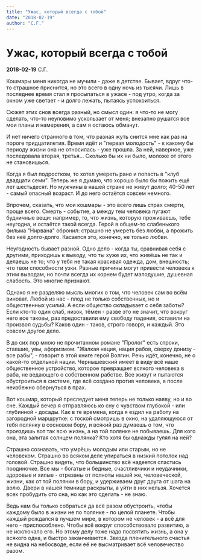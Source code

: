 ```yaml
---
title: "Ужас, который всегда с тобой"
date: "2018-02-19"
author: "С.Г."
---
```


# Ужас, который всегда с тобой

**2018-02-19** С.Г.

Кошмары меня никогда не мучили - даже в детстве. Бывает, вдруг что-то страшное приснится, но это всего в одну ночь из тысячи. Лишь в последнее время стал я просыпаться в ужасе - под утро, когда за окном уже светает - и долго лежать, пытаясь успокоиться.

Сюжет этих снов всегда разный, но смысл один: я что-то не могу сделать, что-то неуловимо ускользает от меня; внезапно рушатся все мои планы и намерения, а сам я остаюсь обманут.

И нет ничего странного в том, что разная жуть снится мне как раз на пороге тридцатилетия. Время идёт и "первая молодость" - к какому бы периоду жизни она не относилась - уже прошла. За ней, наверное, уже последовала вторая, третья... Сколько бы их ни было, моложе от этого не становишься.

Когда я был подростком, то хотел умереть рано и попасть в "клуб двадцати семи". Теперь же я думаю, что хорошо было бы пожить ещё лет шестьдесят. Но мужчины в нашей стране не живут долго; 40-50 лет - самый опасный возраст. И до него остаётся совсем немного.

Впрочем, сказать, что мои кошмары - это всего лишь страх смерти, проще всего. Смерть - событие, а между тем человека пугают будничные вещи: например, то, что жизнь, которую проживаешь, тебе неугодна, и остаётся такой всегда. Герой в общем-то слабенького фильма "Нирвана" обронил: страшно не умереть без любви, а прожить без неё долго-долго. Касается это, конечно, не только любви.

Неугодность бывает разной. Одно дело - когда ты, сравнивая себя с другими, приходишь к выводу, что ты хуже их, что живёшь не так и делаешь не то; что у тебя не такая красивая одежда, дом, внешность; что твои способности узки. Разные причины могут привести человека к этим выводам, но почти всегда их корнем будет малодушие, душевная слабость. Это многие признают.

Однако я не разделяю мысль многих о том, что человек сам во всём виноват. Любой из нас - плод не только собственных, но и общественных усилий. А если общество складывает с себя заботы? Если кто-то один слаб, низок, тёмен - разве это не значит, что вокруг него все таковы, раз предоставили ему свободу падения, оставили на произвол судьбы? Каков один - таков, строго говоря, и каждый. Это совсем другое дело.

В до сих пор мною не прочитанном романе "Пролог" есть строки, ставшие, увы, афоризмом. "Жалкая нация, нация рабов, сверху донизу - все рабы", - говорит в этой книге герой Волгин. Речь идёт, конечно, не о какой-то отдельной нации. Чернышевский имеет в виду всё наше общественное устройство, которое превращает всякого человека в раба, не ведающего о собственном рабстве. Все живут и пытаются обустроиться в системе, где всё создано против человека, а после неизбежно обернуться в прах.

Вот кошмар, который преследует меня теперь не только наяву, но и во сне. Каждый вечер я отправляюсь ко сну с чувством глубокой - или глубинной - досады. Как в те времена, когда я ездил на работу на загородной маршрутке: с тоской смотришь в окно, на удаляющуюся от тебя полянку в сосновом бору, и всякий раз думаешь о том, что проездишь вот так всю жизнь, а на той полянке не побываешь. Для кого она, эта залитая солнцем полянка? Кто хотя бы однажды гулял на ней?

Страшно сознавать, что умрёшь молодым или старым, но не человеком. Страшно во всяком деле упираться в низкий потолок над головой. Страшно видеть, что большинство всё надеется спастись поодиночке. Все мы - богатые и бедные, счастливчики и неудачники, здоровые и хилые - отрезаны от полноты нашей же, человеческой, жизни, как от той полянки в бору, и удерживаем друг друга от шага на волю. Двери в нашей темнице раскрыты, а уйти в них нельзя. Хочется всех пробудить ото сна, но как это сделать - не знаю.

Ведь нам бы только собраться да всё разом обустроить, чтобы каждому было в жизни не по полянке - по целой планете. Чтобы каждый рождался в лучшем мире, в котором не человек - а всё для него - приспособлено. Чтобы всё вокруг способствовало развитию, а не исключало его. Но этому делу тоже надо посвятить жизнь, а она у всякого одна, и быстро заканчивается. Звезда пленительного счастья не видна на небосводе, если её не высматривает всё человечество разом.
